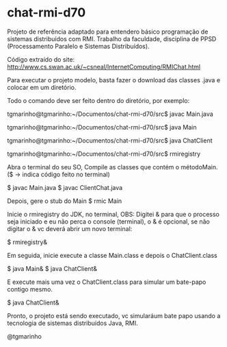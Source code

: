 chat-rmi-d70
============

Projeto de referência adaptado para entendero básico programação de sistemas distribuídos com RMI. Trabalho da faculdade, disciplina de PPSD (Processamento Paralelo e Sistemas Distribuídos).

Código extraído do site: http://www.cs.swan.ac.uk/~csneal/InternetComputing/RMIChat.html

Para executar o projeto modelo, basta fazer o download das classes .java e colocar em um diretório.

Todo o comando deve ser feito dentro do diretório, por exemplo:

tgmarinho@tgmarinho:~/Documentos/chat-rmi-d70/src$ javac Main.java

tgmarinho@tgmarinho:~/Documentos/chat-rmi-d70/src$ java Main

tgmarinho@tgmarinho:~/Documentos/chat-rmi-d70/src$ java ChatClient

tgmarinho@tgmarinho:~/Documentos/chat-rmi-d70/src$ rmiregistry



Abra o terminal do seu SO, Compile as classes que contém o métodoMain. ($ ->  indica código feito no terminal)

$ javac Main.java
$ javac ClientChat.java

Depois, gere o stub do Main
$ rmic Main

Inicie o rmiregistry do JDK, no terminal, OBS: Digitei & para que o processo seja iniciado e eu não perca o console (terminal), o & é opcional, se não digitar o & vc deverá abrir um novo terminal:

$ rmiregistry&

Em seguida, inicie execute a classe Main.class e depois o ChatClient.class

$ java Main&
$ java ChatClient&

E execute mais uma vez o ChatClient.class para simular um bate-papo contigo mesmo.

$ java ChatClient&

Pronto, o projeto está sendo executado, vc simularáum bate papo usando a tecnologia de sistemas distribuídos Java, RMI.

@tgmarinho

